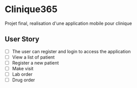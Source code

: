 # Clinique365

Projet final, realisation d'une application mobile pour clinique

##  User Story
* [ ]  The user can register and login to access the application
* [ ]  View a list of patient
* [ ]  Register a new patient
* [ ]  Make visit
* [ ]  Lab order
* [ ]  Drug order
